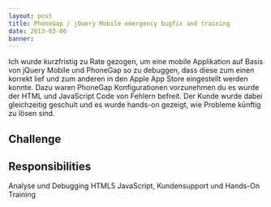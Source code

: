 ```yaml
---
layout: post
title: PhoneGap / jQuery Mobile emergency bugfix and training
date: 2013-03-06
banner: 
---
```


Ich wurde kurzfristig zu Rate gezogen, um eine mobile Applikation auf Basis von jQuery Mobile und PhoneGap so zu debuggen, dass diese zum einen korrekt lief und zum anderen in den Apple App Store eingestellt werden konnte. 
Dazu waren PhoneGap Konfigurationen vorzunehmen du es wurde der HTML und JavaScript Code von Fehlern befreit. 
Der Kunde wurde dabei gleichzeitig geschult und es wurde hands-on gezeigt, wie Probleme künftig zu lösen sind.


## Challenge



## Responsibilities

Analyse und Debugging HTML5
JavaScript, Kundensupport und Hands-On Training